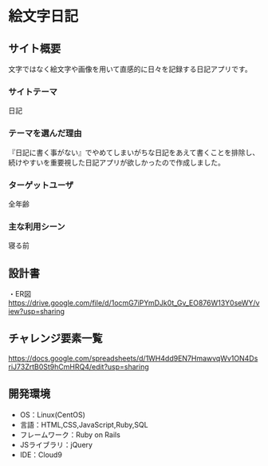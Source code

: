 # 絵文字日記

## サイト概要
文字ではなく絵文字や画像を用いて直感的に日々を記録する日記アプリです。

### サイトテーマ
日記

### テーマを選んだ理由
『日記に書く事がない』でやめてしまいがちな日記をあえて書くことを排除し、
続けやすいを重要視した日記アプリが欲しかったので作成しました。

### ターゲットユーザ
全年齢

### 主な利用シーン
寝る前

## 設計書
・ER図
https://drive.google.com/file/d/1ocmG7iPYmDJk0t_Gv_EO876W13Y0seWY/view?usp=sharing

## チャレンジ要素一覧
https://docs.google.com/spreadsheets/d/1WH4dd9EN7HmawvqWv1ON4DsriJ73ZrtB0St9hCmHRQ4/edit?usp=sharing

## 開発環境
- OS：Linux(CentOS)
- 言語：HTML,CSS,JavaScript,Ruby,SQL
- フレームワーク：Ruby on Rails
- JSライブラリ：jQuery
- IDE：Cloud9
